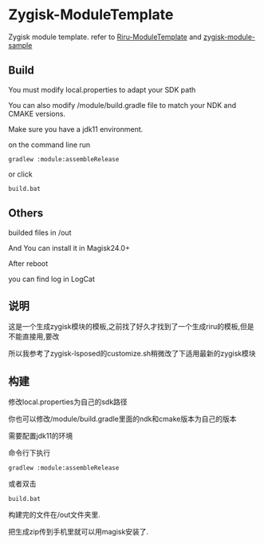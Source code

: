 # Zygisk-ModuleTemplate
Zygisk module template. refer to  [Riru-ModuleTemplate](https://github.com/RikkaApps/Riru-ModuleTemplate) and [zygisk-module-sample](https://github.com/topjohnwu/zygisk-module-sample)


## Build
You must modify local.properties to adapt your SDK path

You can also modify  /module/build.gradle file to match your NDK and CMAKE versions.

Make sure you have a jdk11 environment.

on the command line
run
```
gradlew :module:assembleRelease
```
or click
```
build.bat
```

## Others
builded files in /out

And You can install it in Magisk24.0+

After reboot

you can find log in LogCat


## 说明
这是一个生成zygisk模块的模板,之前找了好久才找到了一个生成riru的模板,但是不能直接用,要改

所以我参考了zygisk-lsposed的customize.sh稍微改了下适用最新的zygisk模块

## 构建
修改local.properties为自己的sdk路径

你也可以修改/module/build.gradle里面的ndk和cmake版本为自己的版本

需要配置jdk11的环境

命令行下执行
```
gradlew :module:assembleRelease
```
或者双击
```
build.bat
```

构建完的文件在/out文件夹里.

把生成zip传到手机里就可以用magisk安装了.

